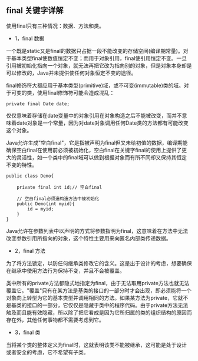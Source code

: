 ## final 关键字详解 ##

使用final只有三种情况：数据、方法和类。

* 1，final 数据

一个既是static又是final的数据只占据一段不能改变的存储空间(编译期常量)。对于基本类型final使数值恒定不变；而用于对象引用，final使引用恒定不变。一旦引用被初始化指向一个对象，就无法再把它改为指向别的对象，但是对象本身却是可以修改的，Java并未提供使任何对象恒定不变的途径。

final修饰符大都应用于基本类型(primitive)域，或不可变(immutable)类的域。对于可变的类，使用final修饰符可能会造成混乱：
	
	private final Date date;

仅仅意味着存储在date变量中的对象引用在对象构造之后不能被改变，而并不意味着date对象是一个常量，因为对date对象调用任何Date类的方法都有可能改变这个对象。

Java允许生成"空白final"，它是指被声明为final但又未给初值的数据，编译期能确保空白final在使用前必须被初始化，空白final在关键字final的使用上提供了更大的灵活性，如一个类中的final域可以做到根据对象而有所不同却又保持其恒定不变的特性。

	public class Demo{
	
	    private final int id;// 空白final
	    
	    // 空白final必须造构造方法中被初始化
	    public Demo(int myid){
	        id = myid;
	    }
	}

Java允许在参数列表中以声明的方式将参数指明为final，这意味着在方法中无法改变参数引用所指向的对象，这个特性主要用来向匿名内部类传递数据。


* 2，final 方法

为了将方法锁定，以防任何继承类修改它的含义。这是出于设计的考虑，想要确保在继承中使用方法行为保持不变，并且不会被覆盖。

类中所有的private方法都隐式地指定为final，由于无法取用private方法也就无法覆盖它。"覆盖"只有在某方法是基类的接口的一部分时才会出现，即必须能将一个对象向上转型为它的基本类型并调用相同的方法。如果某方法为private，它就不是基类的接口的一部分，它仅仅是隐藏于类中的程序代码。由于private方法无法触及而且能有效隐藏，所以除了把它看成是因为它所归属的类的组织结构的原因而存在外，其他任何事物都不需要考虑到它。


* 3，final 类

当将某个类的整体定义为final时，这就表明该类不能被继承，这可能是处于设计或者安全的考虑，它不希望有子类。

